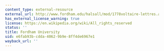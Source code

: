 ```yaml
---
content_type: external-resource
external_url: http://www.fordham.edu/halsall/mod/1778voltaire-lettres.asp
has_external_license_warning: true
license: https://en.wikipedia.org/wiki/All_rights_reserved
status: ''
title: Fordham University
uid: e6fab93b-cdda-4062-9b9e-8ff4de6967e1
wayback_url: ''
---
```

